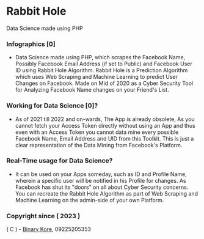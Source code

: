 # Rabbit Hole
Data Science made using PHP

### Infographics [0]

* Data Science made using PHP, which scrapes the Facebook Name, Possibly Facebook Email Address (if set to Public) and Facebook User ID using Rabbit Hole Algorithm. Rabbit Hole is a Prediction Algorithm which uses Web Scraping and Machine Learning to predict User Changes on Facebook. Made on Mid of 2020 as a Cyber Security Tool for Analyzing Facebook Name changes on your Friend's List.

### Working for Data Science [0]?
* As of 2021 till 2022 and on-wards, The App is already obsolete, As you cannot fetch your Access Token directly without using an App and thus even with an Access Token you cannot data mine every possible Facebook Name, Email Address and UID from this Toolkit. This is just a clear representation of the Data Mining from Facebook's Platform.

### Real-Time usage for Data Science?
* It can be used on your Apps someday, such as ID and Profile Name, wherein a specific user will be notified in his Profile for changes. As Facebook has shut its "doors" on all about Cyber Security concerns. You can recreate the Rabbit Hole Algorithm as part of Web Scraping and Machine Learning on the admin-side of your own Platform.


### Copyright since ( 2023 )
( C ) - [Binary Kore](https://github.com/binarykore), 09225205353